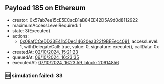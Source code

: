 ## Payload 185 on Ethereum

- creator: 0x57ab7ee15cE5ECacB1aB84EE42D5A9d0d8112922
- maximumAccessLevelRequired: 1
- state: 3(Executed)
- actions:
  - [0x08afCCeDD33E41b5Dec14620ea323f9BEEec4091](https://etherscan.io/tx/0x08afCCeDD33E41b5Dec14620ea323f9BEEec4091), accessLevel: 1, withDelegateCall: true, value: 0, signature: execute(), callData: 0x
- createdAt: [02/10/2024, 15:21:23](https://etherscan.io/tx/0x5e90ef6ddc0aad038d721b45bb1cf392fdc77b01c145f9887c809b3ba6889fa1)
- queuedAt: [06/10/2024, 16:23:35](https://etherscan.io/tx/0x5f0487c704e49fbddceb24c036e8bc9a014e7840bc0544aa5ad80aca9d55b5a4)
- executedAt: [07/10/2024, 16:23:59, block: 20914856](https://etherscan.io/tx/0xf452138ed8402ffe8b07269a47d1d85b7b96205f26fc9edc154370cf23dc4e82)

### :sos: simulation failed: 33
